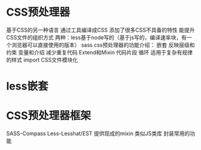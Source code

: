 # CSS预处理器
基于CSS的另一种语言
通过工具编译成CSS
添加了很多CSS不具备的特性
能提升CSS文件的组织方式
两种：less基于node写的（基于js写的，编译速率块，有一个浏览器可以直接使用的版本）
sass
css预处理器的功能介绍：
嵌套 反映层级和约束 
变量和介绍 减少重复代码
Extend和Mixin 代码片段
循环 适用于复杂有规律的样式
import  CSS文件模块化
# less嵌套
# CSS预处理器框架
SASS-Compass
Less-Lesshat/EST
提供现成的mixin
类似JS类库 封装常用的功能
